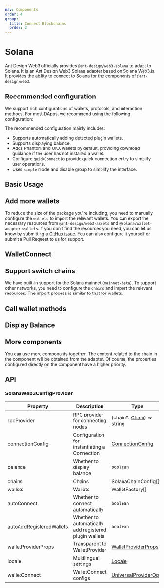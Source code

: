 ```yaml
---
nav: Components
order: 4
group:
  title: Connect Blockchains
  order: 2
---
```


# Solana

Ant Design Web3 officially provides `@ant-design/web3-solana` to adapt to Solana. It is an Ant Design Web3 Solana adapter based on [Solana Web3.js](https://solana-labs.github.io/solana-web3.js/). It provides the ability to connect to Solana for the components of `@ant-design/web3`.

## Recommended configuration

We support rich configurations of wallets, protocols, and interaction methods. For most DApps, we recommend using the following configuration:

<code src="./demos/recommend.tsx"></code>

The recommended configuration mainly includes:

- Supports automatically adding detected plugin wallets.
- Supports displaying balance.
- Adds Phantom and OKX wallets by default, providing download guidance if the user has not installed a wallet.
- Configure `quickConnect` to provide quick connection entry to simplify user operations.
- Uses `simple` mode and disable group to simplify the interface.

## Basic Usage

<code src="./demos/basic.tsx"></code>

## Add more wallets

To reduce the size of the package you're including, you need to manually configure the `wallets` to import the relevant wallets. You can export the necessary resources from `@ant-design/web3-assets` and `@solana/wallet-adapter-wallets`. If you don't find the resources you need, you can let us know by submitting a [GitHub issue](https://github.com/ant-design/ant-design-web3/issues). You can also configure it yourself or submit a Pull Request to us for support.

<code src="./demos/more-wallets.tsx"></code>

## WalletConnect

<code src="./demos/wallet-connect.tsx"></code>

## Support switch chains

We have built-in support for the Solana mainnet (`mainnet-beta`). To support other networks, you need to configure the `chains` and import the relevant resources. The import process is similar to that for wallets.

<code src="./demos/networks.tsx"></code>

## Call wallet methods

<code src="./demos/sign-message.tsx"></code>

## Display Balance

<code src="./demos/balance.tsx"></code>

## More components

You can use more components together. The content related to the chain in the component will be obtained from the adapter. Of course, the properties configured directly on the component have a higher priority.

<code src="./demos/more-components.tsx"></code>

## API

### SolanaWeb3ConfigProvider

| Property | Description | Type | Default | Version |
| --- | --- | --- | --- | --- |
| rpcProvider | RPC provider for connecting nodes | (chain?: [Chain](./types#chain)) => string | - | - |
| connectionConfig | Configuration for instantiating a Connection | [ConnectionConfig](https://solana-labs.github.io/solana-web3.js/types/ConnectionConfig.html) | - | - |
| balance | Whether to display balance | `boolean` | - | - |
| chains | Chains | SolanaChainConfig\[\] | - | - |
| wallets | Wallets | WalletFactory\[\] | - | - |
| autoConnect | Whether to connect automatically | `boolean` | `false` | - |
| autoAddRegisteredWallets | Whether to automatically add registered plugin wallets | `boolean` | `false` | - |
| walletProviderProps | Transparent to WalletProvider | [WalletProviderProps](https://github.com/solana-labs/wallet-adapter/blob/master/packages/core/react/src/WalletProvider.tsx#L17) | - | - |
| locale | Multilingual settings | [Locale](https://github.com/ant-design/ant-design-web3/blob/main/packages/common/src/locale/zh_CN.ts) | - | - |
| walletConnect | WalletConnect configs | [UniversalProviderOpts](https://github.com/WalletConnect/walletconnect-monorepo/blob/v2.0/providers/universal-provider/src/types/misc.ts#L9) | - | - |
